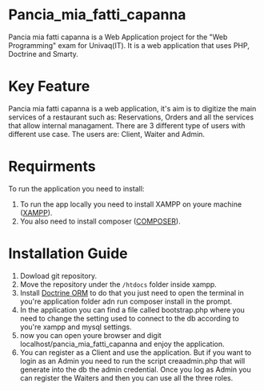# Pancia_mia_fatti_capanna
Pancia mia fatti capanna is a Web Application project for the "Web Programming" exam for Univaq(IT).
It is a web application that uses PHP, Doctrine and Smarty.
# Key Feature
Pancia mia fatti capanna is a web application, it's aim is to digitize the main services of a restaurant such as: Reservations, Orders and all the services that allow internal managament. There are 3 different type of users with different use case. The users are: Client, Waiter and Admin.
# Requirments
To run the application you need to install:

1. To run the app locally you need to install XAMPP on youre machine ([XAMPP](https://www.apachefriends.org/it/index.html)).
2. You also need to install composer ([COMPOSER](https://getcomposer.org/)).

# Installation Guide
1. Dowload git repository.
2. Move the repository under the `/htdocs` folder inside xampp.
3. Install [Doctrine ORM](https://www.doctrine-project.org/) to do that you just need to open the terminal in you're application folder adn run composer install in the prompt.
4. In the application you can find a file called bootstrap.php where you need to change the setting used to connect to the db according to you're xampp and mysql settings.
5. now you can open youre browser and digit localhost/pancia_mia_fatti_capanna and enjoy the application.
6. You can register as a Client and use the application. But if you want to login as an Admin you need to run the script creaadmin.php that will generate into the db the admin credential. Once you log as Admin you can register the Waiters and then you can use all the three roles.
